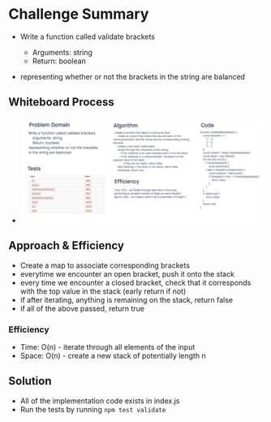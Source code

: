 # Challenge Summary

- Write a function called validate brackets
  - Arguments: string
  - Return: boolean

- representing whether or not the brackets in the string are balanced

## Whiteboard Process

- ![whiteboard](assets/stack-queue-brackets.png)

## Approach & Efficiency

- Create a map to associate corresponding brackets
- everytime we encounter an open bracket, push it onto the stack
- every time we encounter a closed bracket, check that it corresponds with the top value in the stack (early return if not)
- if after iterating, anything is remaining on the stack, return false
- if all of the above passed, return true

### Efficiency

- Time: O(n) - iterate through all elements of the input
- Space: O(n) - create a new stack of potentially length n

## Solution

- All of the implementation code exists in index.js
- Run the tests by running `npm test validate`
